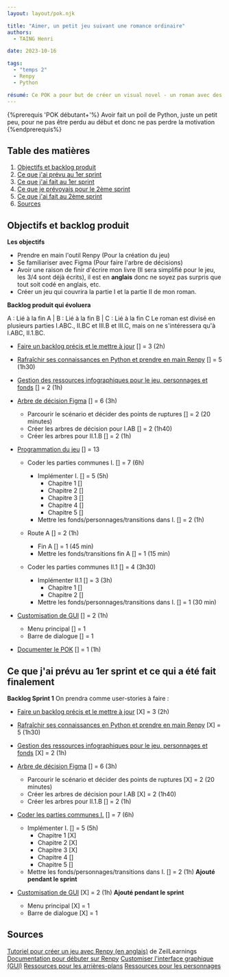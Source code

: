 ```yaml
---
layout: layout/pok.njk

title: "Aimer, un petit jeu suivant une romance ordinaire"
authors:
  - TAING Henri

date: 2023-10-16

tags:
  - "temps 2"
  - Renpy
  - Python

résumé: Ce POK a pour but de créer un visual novel - un roman avec des images dans lequel on peut faire des choix pour orienter l'histoire - à l'aide de Renpy. Il reprendra un roman que j'ai écrit, mais que je n'ai pas fini. Ce sera l'occasion pour moi de finir de l'écrire et de coder un petit jeu.
---
```


{%prerequis 'POK débutant+'%}
Avoir fait un poil de Python, juste un petit peu, pour ne pas être perdu au début et donc ne pas perdre la motivation
{%endprerequis%}

## Table des matières

1. [Objectifs et backlog produit](#section-1)
2. [Ce que j'ai prévu au 1er sprint](#section-2)
3. [Ce que j'ai fait au 1er sprint](#section-3)
4. [Ce que je prévoyais pour le 2ème sprint](#section-4)
5. [Ce que j'ai fait au 2ème sprint](#section-5)
6. [Sources](#section-6)

## Objectifs et backlog produit <a id="section-1"></a>

**Les objectifs**

- Prendre en main l'outil Renpy (Pour la création du jeu)
- Se familiariser avec Figma (Pour faire l'arbre de décisions)
- Avoir une raison de finir d'écrire mon livre (Il sera simplifié pour le jeu, les 3/4 sont déjà écrits), il est en **anglais** donc ne soyez pas surpris que tout soit codé en anglais, etc.
- Créer un jeu qui couvrira la partie I et la partie II de mon roman.

**Backlog produit qui évoluera**

A : Lié à la fin A | B : Lié à la fin B | C : Lié à la fin C
Le roman est divisé en plusieurs parties I.ABC., II.BC et III.B et III.C, mais on ne s'intéressera qu'à I.ABC, II.1.BC.

- <u>Faire un backlog précis et le mettre à jour</u> [] = 3 (2h)

- <u>Rafraîchir ses connaissances en Python et prendre en main Renpy</u> [] = 5 (1h30)

- <u>Gestion des ressources infographiques pour le jeu, personnages et fonds</u> [] = 2 (1h)

- <u>Arbre de décision Figma</u> [] = 6 (3h)

  - Parcourir le scénario et décider des points de ruptures [] = 2 (20 minutes)
  - Créer les arbres de décision pour I.AB [] = 2 (1h40)
  - Créer les arbres pour II.1.B [] = 2 (1h)

- <u>Programmation du jeu</u> [] = 13

  - Coder les parties communes I. [] = 7 (6h)

    - Implémenter I. [] = 5 (5h)
      - Chapitre 1 []
      - Chapitre 2 []
      - Chapitre 3 []
      - Chapitre 4 []
      - Chapitre 5 []
    - Mettre les fonds/personnages/transitions dans I. [] = 2 (1h)

  - Route A [] = 2 (1h)

    - Fin A [] = 1 (45 min)
    - Mettre les fonds/transitions fin A [] = 1 (15 min)

  - Coder les parties communes II.1 [] = 4 (3h30)

    - Implémenter II.1 [] = 3 (3h)
      - Chapitre 1 []
      - Chapitre 2 []
    - Mettre les fonds/personnages/transitions dans I. [] = 1 (30 min)

- <u>Customisation de GUI</u> [] = 2 (1h)

  - Menu principal [] = 1
  - Barre de dialogue [] = 1

- <u>Documenter le POK</u> [] = 1 (1h)

## Ce que j'ai prévu au 1er sprint et ce qui a été fait finalement <a id="section-2"></a>

**Backlog Sprint 1**
On prendra comme user-stories à faire :

- <u>Faire un backlog précis et le mettre à jour</u> [X] = 3 (2h)

- <u>Rafraîchir ses connaissances en Python et prendre en main Renpy</u> [X] = 5 (1h30)

- <u>Gestion des ressources infographiques pour le jeu, personnages et fonds</u> [X] = 2 (1h)

- <u>Arbre de décision Figma</u> [] = 6 (3h)

  - Parcourir le scénario et décider des points de ruptures [X] = 2 (20 minutes)
  - Créer les arbres de décision pour I.AB [X] = 2 (1h40)
  - Créer les arbres pour II.1.B [] = 2 (1h)

- <u>Coder les parties communes I.</u> [] = 7 (6h)

  - Implémenter I. [] = 5 (5h)
    - Chapitre 1 [X]
    - Chapitre 2 [X]
    - Chapitre 3 [X]
    - Chapitre 4 []
    - Chapitre 5 []
  - Mettre les fonds/personnages/transitions dans I. [] = 2 (1h) **Ajouté pendant le sprint**

- <u>Customisation de GUI</u> [X] = 2 (1h) **Ajouté pendant le sprint**

  - Menu principal [X] = 1
  - Barre de dialogue [X] = 1

## Sources <a id="section-6"></a>

[Tutoriel pour créer un jeu avec Renpy (en anglais)](https://www.youtube.com/watch?v=C3Ldd-5PKCw&ab_channel=ZeilLearnings) de ZeilLearnings
[Documentation pour débuter sur Renpy](https://www.renpy.org/doc/html/quickstart.html)
[Customiser l'interface graphique (GUI)](https://www.renpy.org/doc/html/gui.html#gui)
[Ressources pour les arrières-plans](https://lemmasoft.renai.us/forums/viewtopic.php?t=17302)
[Ressources pour les personnages](https://sutemo.itch.io/)
